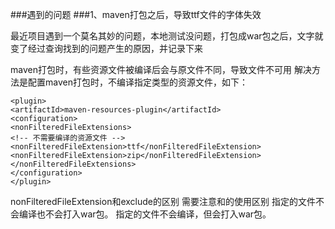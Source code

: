 ###遇到的问题
###1、maven打包之后，导致ttf文件的字体失效

最近项目遇到一个莫名其妙的问题，本地测试没问题，打包成war包之后，文字就变了经过查询找到的问题产生的原因，并记录下来

maven打包时，有些资源文件被编译后会与原文件不同，导致文件不可用
解决方法是配置maven打包时，不编译指定类型的资源文件，如下：
```
<plugin>
<artifactId>maven-resources-plugin</artifactId>
<configuration>
<nonFilteredFileExtensions>
<!-- 不需要编译的资源文件 -->
<nonFilteredFileExtension>ttf</nonFilteredFileExtension>
<nonFilteredFileExtension>zip</nonFilteredFileExtension>
</nonFilteredFileExtensions>
</configuration>
</plugin>
```

nonFilteredFileExtension和exclude的区别
需要注意<nonFilteredFileExtension>和<exclude>的使用区别
<exclude>指定的文件不会编译也不会打入war包。
<nonFilteredFileExtension>指定的文件不会编译，但会打入war包。
